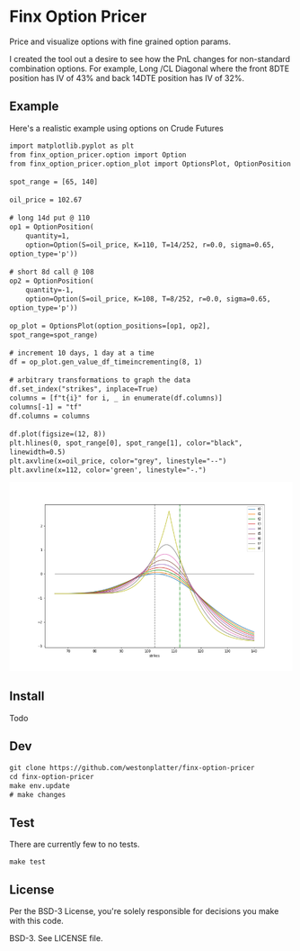 # Finx Option Pricer
Price and visualize options with fine grained option params.

I created the tool out a desire to see how the PnL changes for non-standard combination options. For example, Long /CL Diagonal where the front 8DTE position has IV of 43% and back 14DTE position has IV of 32%.


## Example
Here's a realistic example using options on Crude Futures

```
import matplotlib.pyplot as plt
from finx_option_pricer.option import Option
from finx_option_pricer.option_plot import OptionsPlot, OptionPosition

spot_range = [65, 140]

oil_price = 102.67

# long 14d put @ 110
op1 = OptionPosition(
    quantity=1,
    option=Option(S=oil_price, K=110, T=14/252, r=0.0, sigma=0.65, option_type='p'))

# short 8d call @ 108
op2 = OptionPosition(
    quantity=-1,
    option=Option(S=oil_price, K=108, T=8/252, r=0.0, sigma=0.65, option_type='p'))

op_plot = OptionsPlot(option_positions=[op1, op2], spot_range=spot_range)

# increment 10 days, 1 day at a time
df = op_plot.gen_value_df_timeincrementing(8, 1)

# arbitrary transformations to graph the data
df.set_index("strikes", inplace=True)
columns = [f"t{i}" for i, _ in enumerate(df.columns)]
columns[-1] = "tf"
df.columns = columns

df.plot(figsize=(12, 8))
plt.hlines(0, spot_range[0], spot_range[1], color="black", linewidth=0.5)
plt.axvline(x=oil_price, color="grey", linestyle="--")
plt.axvline(x=112, color='green', linestyle="-.")
```
![Complex Option Plot](docs/complex_plot.png)

## Install
Todo

## Dev
```
git clone https://github.com/westonplatter/finx-option-pricer
cd finx-option-pricer
make env.update
# make changes
```
## Test
There are currently few to no tests.
```
make test
```

## License
Per the BSD-3 License, you're solely responsible for decisions you make with this code.

BSD-3. See LICENSE file.

